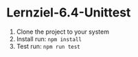 # Lernziel-6.4-Unittest

1. Clone the project to your system
2. Install run:  `npm install`
3. Test run: `npm run test`
